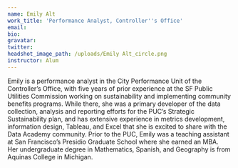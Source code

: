 ```yaml
---
name: Emily Alt
work_title: 'Performance Analyst, Controller''s Office'
email:
bio:
gravatar:
twitter:
headshot_image_path: /uploads/Emily Alt_circle.png
instructor: Alum
---
```


Emily is a performance analyst in the City Performance Unit of the Controller’s Office, with five years of prior experience at the SF Public Utilities Commission working on sustainability and implementing community benefits programs. While there, she was a primary developer of the data collection, analysis and reporting efforts for the PUC’s Strategic Sustainability plan, and has extensive experience in metrics development, information design, Tableau, and Excel that she is excited to share with the Data Academy community. Prior to the PUC, Emily was a teaching assistant at San Francisco’s Presidio Graduate School where she earned an MBA.&nbsp; Her undergraduate degree in Mathematics, Spanish, and Geography is from Aquinas College in Michigan.